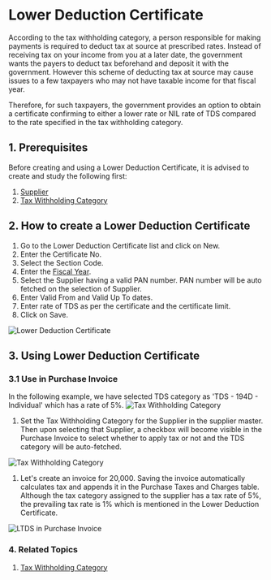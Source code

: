 <!-- add-breadcrumbs -->
# Lower Deduction Certificate

According to the tax withholding category, a person responsible for making payments is required to deduct tax at source at prescribed rates. Instead of receiving tax on your income from you at a later date, the government wants the payers to deduct tax beforehand and deposit it with the government. However this scheme of deducting tax at source may cause issues to a few taxpayers who may not have taxable income for that fiscal year.

Therefore, for such taxpayers, the government provides an option to obtain a certificate confirming to either a lower rate or NIL rate of TDS compared to the rate specified in the tax withholding category.

## 1. Prerequisites
Before creating and using a Lower Deduction Certificate, it is advised to create and study the following first:
1. [Supplier](/docs/user/manual/en/buying/supplier)
1. [Tax Withholding Category](/docs/user/manual/en/accounts/tax-withholding-category)

## 2. How to create a Lower Deduction Certificate
1. Go to the Lower Deduction Certificate list and click on New.
1. Enter the Certificate No.
1. Select the Section Code.
1. Enter the [Fiscal Year](/docs/user/manual/en/accounts/fiscal-year).
1. Select the Supplier having a valid PAN number. PAN number will be auto fetched on the selection of Supplier.
1. Enter Valid From and Valid Up To dates.
1. Enter rate of TDS as per the certificate and the certificate limit.
1. Click on Save.

![Lower Deduction Certificate](/docs/assets/img/regional/india/lower-deduction-certificate.png)

## 3. Using Lower Deduction Certificate
### 3.1 Use in Purchase Invoice
In the following example, we have selected TDS category as 'TDS - 194D - Individual' which has a rate of 5%.
<img class="screenshot" alt="Tax Withholding Category" src="{{docs_base_url}}/assets/img/regional/india/tds-rate.png">

1. Set the Tax Withholding Category for the Supplier in the supplier master. Then upon selecting that Supplier, a checkbox will become visible in the Purchase Invoice to select whether to apply tax or not and the TDS category will be auto-fetched.

<img class="screenshot" alt="Tax Withholding Category" src="{{docs_base_url}}/assets/img/regional/india/tds-supplier-master.png">

1. Let's create an invoice for 20,000. Saving the invoice automatically calculates tax and appends it in the Purchase Taxes and Charges table. Although the tax category assigned to the supplier has a tax rate of 5%, the prevailing tax rate is 1% which is mentioned in the Lower Deduction Certificate.

<img class="screenshot" alt="LTDS in Purchase Invoice" src="{{docs_base_url}}/assets/img/regional/india/ltds-purchase-invoice.png">

### 4. Related Topics
1. [Tax Withholding Category](/docs/user/manual/en/accounts/tax-withholding-category)
